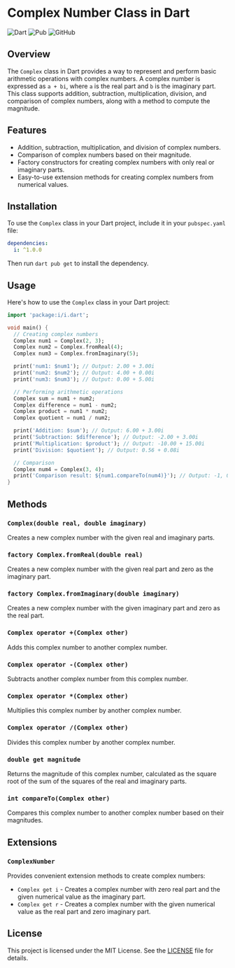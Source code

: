 # Complex Number Class in Dart

![Dart](https://img.shields.io/badge/Dart-000000?style=flat&logo=dart&logoColor=white)
![Pub](https://img.shields.io/pub/v/complex?color=blue)
![GitHub](https://img.shields.io/github/license/your-username/complex)

## Overview

The `Complex` class in Dart provides a way to represent and perform basic arithmetic operations with complex numbers. A complex number is expressed as `a + bi`, where `a` is the real part and `b` is the imaginary part. This class supports addition, subtraction, multiplication, division, and comparison of complex numbers, along with a method to compute the magnitude.

## Features

- Addition, subtraction, multiplication, and division of complex numbers.
- Comparison of complex numbers based on their magnitude.
- Factory constructors for creating complex numbers with only real or imaginary parts.
- Easy-to-use extension methods for creating complex numbers from numerical values.

## Installation

To use the `Complex` class in your Dart project, include it in your `pubspec.yaml` file:

```yaml
dependencies:
  i: ^1.0.0
```

Then run `dart pub get` to install the dependency.

## Usage

Here's how to use the `Complex` class in your Dart project:

```dart
import 'package:i/i.dart';

void main() {
  // Creating complex numbers
  Complex num1 = Complex(2, 3);
  Complex num2 = Complex.fromReal(4);
  Complex num3 = Complex.fromImaginary(5);

  print('num1: $num1'); // Output: 2.00 + 3.00i
  print('num2: $num2'); // Output: 4.00 + 0.00i
  print('num3: $num3'); // Output: 0.00 + 5.00i

  // Performing arithmetic operations
  Complex sum = num1 + num2;
  Complex difference = num1 - num2;
  Complex product = num1 * num2;
  Complex quotient = num1 / num2;

  print('Addition: $sum'); // Output: 6.00 + 3.00i
  print('Subtraction: $difference'); // Output: -2.00 + 3.00i
  print('Multiplication: $product'); // Output: -10.00 + 15.00i
  print('Division: $quotient'); // Output: 0.56 + 0.08i

  // Comparison
  Complex num4 = Complex(3, 4);
  print('Comparison result: ${num1.compareTo(num4)}'); // Output: -1, 0, or 1 based on magnitude
}
```

## Methods

### `Complex(double real, double imaginary)`

Creates a new complex number with the given real and imaginary parts.

### `factory Complex.fromReal(double real)`

Creates a new complex number with the given real part and zero as the imaginary part.

### `factory Complex.fromImaginary(double imaginary)`

Creates a new complex number with the given imaginary part and zero as the real part.

### `Complex operator +(Complex other)`

Adds this complex number to another complex number.

### `Complex operator -(Complex other)`

Subtracts another complex number from this complex number.

### `Complex operator *(Complex other)`

Multiplies this complex number by another complex number.

### `Complex operator /(Complex other)`

Divides this complex number by another complex number.

### `double get magnitude`

Returns the magnitude of this complex number, calculated as the square root of the sum of the squares of the real and imaginary parts.

### `int compareTo(Complex other)`

Compares this complex number to another complex number based on their magnitudes.

## Extensions

### `ComplexNumber`

Provides convenient extension methods to create complex numbers:

- `Complex get i` - Creates a complex number with zero real part and the given numerical value as the imaginary part.
- `Complex get r` - Creates a complex number with the given numerical value as the real part and zero imaginary part.

## License

This project is licensed under the MIT License. See the [LICENSE](LICENSE) file for details.
